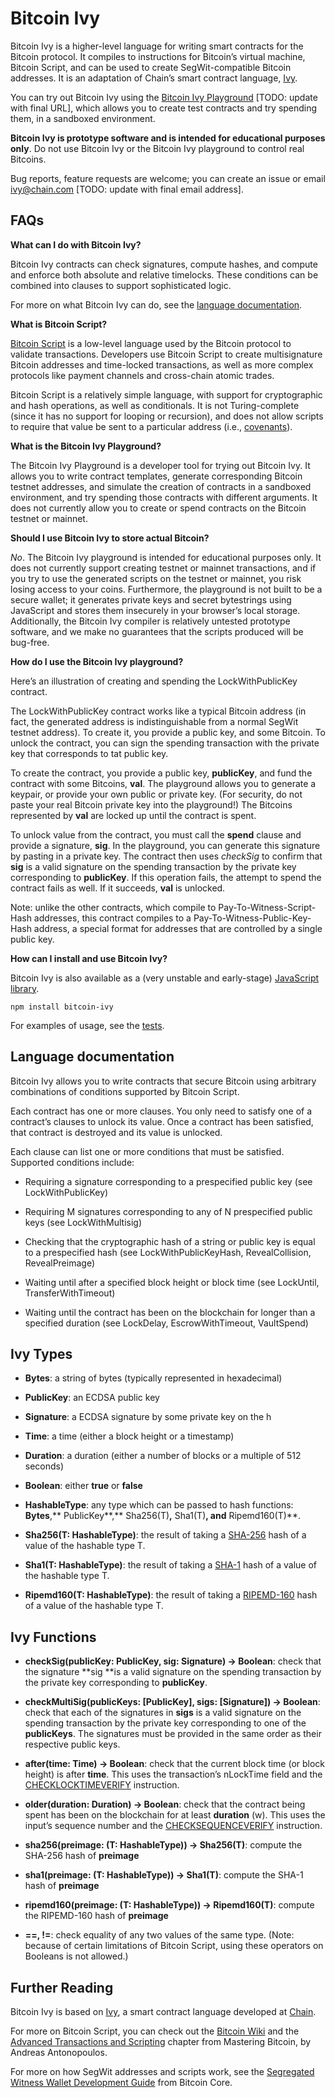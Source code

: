 # Bitcoin Ivy

Bitcoin Ivy is a higher-level language for writing smart contracts for the Bitcoin protocol. It compiles to instructions for Bitcoin’s virtual machine, Bitcoin Script, and can be used to create SegWit-compatible Bitcoin addresses. It is an adaptation of Chain’s smart contract language, [Ivy](http://chain.com/ivy).

You can try out Bitcoin Ivy using the [Bitcoin Ivy Playground](http://d2w65k0ltszbq7.cloudfront.net/bitcoin) [TODO: update with final URL], which allows you to create test contracts and try spending them, in a sandboxed environment.

**Bitcoin Ivy is prototype software and is intended for educational purposes only**. Do not use Bitcoin Ivy or the Bitcoin Ivy playground to control real Bitcoins. 

Bug reports, feature requests are welcome; you can create an issue or email [ivy@chain.com](mailto:ivy@chain.com) [TODO: update with final email address].

## FAQs

**What can I do with Bitcoin Ivy?**

Bitcoin Ivy contracts can check signatures, compute hashes, and compute and enforce both absolute and relative timelocks. These conditions can be combined into clauses to support sophisticated logic. 

For more on what Bitcoin Ivy can do, see the [language documentation](#Language-documentation).

**What is Bitcoin Script?**

[Bitcoin Script](http://chimera.labs.oreilly.com/books/1234000001802/ch05.html#tx_script_language) is a low-level language used by the Bitcoin protocol to validate transactions. Developers use Bitcoin Script to create multisignature Bitcoin addresses and time-locked transactions, as well as more complex protocols like payment channels and cross-chain atomic trades.

Bitcoin Script is a relatively simple language, with support for cryptographic and hash operations, as well as conditionals. It is not Turing-complete (since it has no support for looping or recursion), and does not allow scripts to require that value be sent to a particular address (i.e., [covenants](http://fc16.ifca.ai/bitcoin/papers/MES16.pdf)).

**What is the Bitcoin Ivy Playground?**

The Bitcoin Ivy Playground is a developer tool for trying out Bitcoin Ivy. It allows you to write contract templates, generate corresponding Bitcoin testnet addresses, and simulate the creation of contracts in a sandboxed environment, and try spending those contracts with different arguments. It does not currently allow you to create or spend contracts on the Bitcoin testnet or mainnet.

**Should I use Bitcoin Ivy to store actual Bitcoin?**

*No*. The Bitcoin Ivy playground is intended for educational purposes only. It does not currently support creating testnet or mainnet transactions, and if you try to use the generated scripts on the testnet or mainnet, you risk losing access to your coins. Furthermore, the playground is not built to be a secure wallet; it generates private keys and secret bytestrings using JavaScript and stores them insecurely in your browser’s local storage. Additionally, the Bitcoin Ivy compiler is relatively untested prototype software, and we make no guarantees that the scripts produced will be bug-free. 

**How do I use the Bitcoin Ivy playground?**

Here’s an illustration of creating and spending the LockWithPublicKey contract.

The LockWithPublicKey contract works like a typical Bitcoin address (in fact, the generated address is indistinguishable from a normal SegWit testnet address). To create it, you provide a public key, and some Bitcoin. To unlock the contract, you can sign the spending transaction with the private key that corresponds to tat public key.

To create the contract, you provide a public key, **publicKey**, and fund the contract with some Bitcoins, **val**. The playground allows you to generate a keypair, or provide your own public or private key. (For security, do not paste your real Bitcoin private key into the playground!) The Bitcoins represented by **val** are locked up until the contract is spent.

To unlock value from the contract, you must call the **spend** clause and provide a signature, **sig**. In the playground, you can generate this signature by pasting in a private key. The contract then uses *checkSig* to confirm that **sig** is a valid signature on the spending transaction by the private key corresponding to **publicKey**. If this operation fails, the attempt to spend the contract fails as well. If it succeeds, **val** is unlocked.

Note: unlike the other contracts, which compile to Pay-To-Witness-Script-Hash addresses, this contract compiles to a Pay-To-Witness-Public-Key-Hash address, a special format for addresses that are controlled by a single public key.

**How can I install and use Bitcoin Ivy?**

Bitcoin Ivy is also available as a (very unstable and early-stage) [JavaScript library](https://www.npmjs.com/package/bitcoin-ivy).

```
npm install bitcoin-ivy
```

For examples of usage, see the [tests](/ivy-compiler/src/test/test.ts).

## Language documentation

Bitcoin Ivy allows you to write contracts that secure Bitcoin using arbitrary combinations of conditions supported by Bitcoin Script.

Each contract has one or more clauses. You only need to satisfy one of a contract’s clauses to unlock its value. Once a contract has been satisfied, that contract is destroyed and its value is unlocked.

Each clause can list one or more conditions that must be satisfied. Supported conditions include:

* Requiring a signature corresponding to a prespecified public key (see LockWithPublicKey)

* Requiring M signatures corresponding to any of N prespecified public keys (see LockWithMultisig)

* Checking that the cryptographic hash of a string or public key is equal to a prespecified hash (see LockWithPublicKeyHash, RevealCollision, RevealPreimage)

* Waiting until after a specified block height or block time (see LockUntil, TransferWithTimeout)

* Waiting until the contract has been on the blockchain for longer than a specified duration (see LockDelay, EscrowWithTimeout, VaultSpend)

## Ivy Types

* **Bytes**: a string of bytes (typically represented in hexadecimal)

* **PublicKey**: an ECDSA public key

* **Signature**: a ECDSA signature by some private key on the h

* **Time**: a time (either a block height or a timestamp)

* **Duration**: a duration (either a number of blocks or a multiple of 512 seconds)

* **Boolean**: either **true** or **false**

* **HashableType**: any type which can be passed to hash functions: **Bytes**,** PublicKey**,** Sha256(T)**,** Sha1(T)**, and** Ripemd160(T)**.

* **Sha256(T: HashableType)**: the result of taking a [SHA-256](https://en.wikipedia.org/wiki/SHA-2) hash of a value of the hashable type T.

* **Sha1(T: HashableType)**: the result of taking a [SHA-1](https://en.wikipedia.org/wiki/SHA-1) hash of a value of the hashable type T.

* **Ripemd160(T: HashableType)**: the result of taking a [RIPEMD-160](https://en.wikipedia.org/wiki/RIPEMD) hash of a value of the hashable type T.

## Ivy Functions

* **checkSig(publicKey: PublicKey, sig: Signature) -> Boolean**: check that the signature **sig **is a valid signature on the spending transaction by the private key corresponding to **publicKey**. 

* **checkMultiSig(publicKeys: [PublicKey], sigs: [Signature]) -> Boolean**: check that each of the signatures in **sigs** is a valid signature on the spending transaction by the private key corresponding to one of the **publicKeys**. The signatures must be provided in the same order as their respective public keys.

* **after(time: Time) -> Boolean**: check that the current block time (or block height) is after **time**. This uses the transaction’s nLockTime field and the [CHECKLOCKTIMEVERIFY](https://github.com/bitcoin/bips/blob/master/bip-0065.mediawiki) instruction.

* **older(duration: Duration) -> Boolean**: check that the contract being spent has been on the blockchain for at least **duration** (w). This uses the input’s sequence number and the [CHECKSEQUENCEVERIFY](https://github.com/bitcoin/bips/blob/master/bip-0112.mediawiki) instruction.

* **sha256(preimage: (T: HashableType)) -> Sha256(T)**: compute the SHA-256 hash of **preimage**

* **sha1(preimage: (T: HashableType)) -> Sha1(T)**: compute the SHA-1 hash of **preimage**

* **ripemd160(preimage: (T: HashableType)) -> Ripemd160(T)**: compute the RIPEMD-160 hash of **preimage**

* **==, !=**: check equality of any two values of the same type. (Note: because of certain limitations of Bitcoin Script, using these operators on Booleans is not allowed.)

## Further Reading

Bitcoin Ivy is based on [Ivy](https://chain.com/docs/1.2/ivy-playground/docs), a smart contract language developed at [Chain](https://www.chain.com/). 

For more on Bitcoin Script, you can check out the [Bitcoin Wiki](https://en.bitcoin.it/wiki/Script) and the [Advanced Transactions and Scripting](https://github.com/bitcoinbook/bitcoinbook/blob/second_edition/ch07.asciidoc) chapter from Mastering Bitcoin, by Andreas Antonopoulos.

For more on how SegWit addresses and scripts work, see the [Segregated Witness Wallet Development Guide](https://bitcoincore.org/en/segwit_wallet_dev/) from Bitcoin Core.

